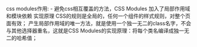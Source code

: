 css modules作用: - 避免css相互覆盖的方法，CSS Modules 加入了局部作用域和模块依赖 实现原理 CSS的规则是全局的，任何一个组件的样式规则，对整个页面有效；
产生局部作用域的唯一方法，就是使用一个独一无二的class名字，不会与其他选择器重名，这就是CSS Modules的实现原理：将每个类名编译成独一无二的哈希值；
